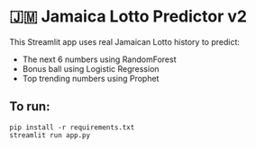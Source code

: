 # 🇯🇲 Jamaica Lotto Predictor v2

This Streamlit app uses real Jamaican Lotto history to predict:
- The next 6 numbers using RandomForest
- Bonus ball using Logistic Regression
- Top trending numbers using Prophet

## To run:
```
pip install -r requirements.txt
streamlit run app.py
```